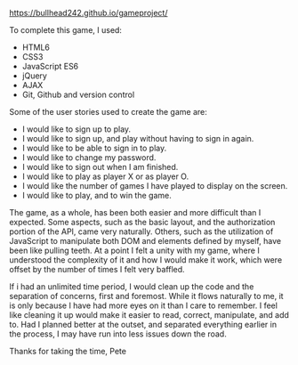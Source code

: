 https://bullhead242.github.io/gameproject/

To complete this game, I used:
- HTML6
- CSS3
- JavaScript ES6
- jQuery
- AJAX
- Git, Github and version control

Some of the user stories used to create the game are:
- I would like to sign up to play.
- I would like to sign up, and play without having to sign in again.
- I would like to be able to sign in to play.
- I would like to change my password.
- I would like to sign out when I am finished.
- I would like to play as player X or as player O.
- I would like the number of games I have played to display on the screen.
- I would like to play, and to win the game.

The game, as a whole, has been both easier and more difficult than I expected. Some aspects, such as the basic layout, and the authorization portion of the API, came very naturally. Others, such as the utilization of JavaScript to manipulate both DOM and elements defined by myself, have been like pulling teeth. At a point I felt a unity with my game, where I understood the complexity of it and how I would make it work, which were offset by the number of times I felt very baffled.

If i had an unlimited time period, I would clean up the code and the separation of concerns, first and foremost. While it flows naturally to me, it is only because I have had more eyes on it than I care to remember. I feel like cleaning it up would make it easier to read, correct, manipulate, and add to. Had I planned better at the outset, and separated everything earlier in the process, I may have run into less issues down the road.

Thanks for taking the time,
Pete
